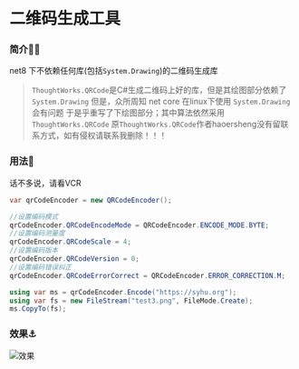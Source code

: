 # 二维码生成工具

### 简介🏃‍♂️
net8 下不依赖任何库(包括`System.Drawing`)的二维码生成库

> `ThoughtWorks.QRCode`是C#生成二维码上好的库，但是其绘图部分依赖了`System.Drawing`
> 但是，众所周知 net core 在linux下使用 `System.Drawing` 会有问题
> 于是乎重写了下绘图部分；其中算法依然采用`ThoughtWorks.QRCode`
> 原`ThoughtWorks.QRCode`作者haoersheng没有留联系方式，如有侵权请联系我删除！！！

### 用法🚀
话不多说，请看VCR
```csharp
var qrCodeEncoder = new QRCodeEncoder();

//设置编码模式  
qrCodeEncoder.QRCodeEncodeMode = QRCodeEncoder.ENCODE_MODE.BYTE;
//设置编码测量度  
qrCodeEncoder.QRCodeScale = 4;
//设置编码版本  
qrCodeEncoder.QRCodeVersion = 0;
//设置编码错误纠正  
qrCodeEncoder.QRCodeErrorCorrect = QRCodeEncoder.ERROR_CORRECTION.M;

using var ms = qrCodeEncoder.Encode("https://syhu.org");
using var fs = new FileStream("test3.png", FileMode.Create);
ms.CopyTo(fs);

```

### 效果⚓
![效果]([./OtherFiles/image/home_page.png]#pic_center)
